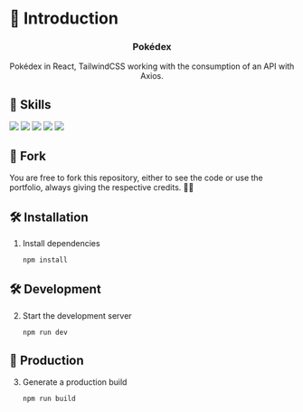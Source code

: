 # 📄 Introduction

<div align="center">
   <h3 align="center">Pokédex</h3>

   <p align="center">Pokédex in React, TailwindCSS working with the consumption of an API with Axios.</p>
</div>

## 💼 Skills

![](https://img.shields.io/badge/HTML5-informational?style=for-the-badge&logo=html5&logoColor=edf2f4&color=2b2d42&labelColor=ef233c)
![](https://img.shields.io/badge/CSS3-informational?style=for-the-badge&logo=css3&logoColor=edf2f4&color=2b2d42&labelColor=ef233c)
![](https://img.shields.io/badge/JavaScript-informational?style=for-the-badge&logo=JavaScript&logoColor=edf2f4&color=2b2d42&labelColor=ef233c)
![](https://img.shields.io/badge/ReactJS-informational?style=for-the-badge&logo=react&logoColor=edf2f4&color=2b2d42&labelColor=ef233c)
![](https://img.shields.io/badge/TailwindCSS-informational?style=for-the-badge&logo=tailwind-css&logoColor=edf2f4&color=2b2d42&labelColor=ef233c)

## 🚨 Fork

You are free to fork this repository, either to see the code or use the portfolio, always giving the respective credits. 💪🏻

## 🛠 Installation

1. Install dependencies

   ```sh
   npm install
   ```

## 🛠 Development

2. Start the development server

   ```sh
   npm run dev
   ```

## 🚀 Production

3. Generate a production build

   ```sh
   npm run build
   ```
